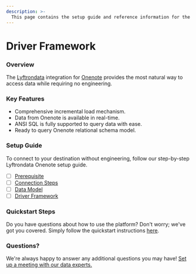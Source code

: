 ```yaml
---
description: >-
  This page contains the setup guide and reference information for the Onenote source connector.
---
```


# Driver Framework

### Overview

The [Lyftrondata](https://www.lyftrondata.com/) integration for [Onenote](None) provides the most natural way to access data while requiring no engineering.

### Key Features

* Comprehensive incremental load mechanism.
* Data from Onenote is available in real-time.&#x20;
* ANSI SQL is fully supported to query data with ease.
* Ready to query Onenote relational schema model.

### Setup Guide

To connect to your destination without engineering, follow our step-by-step Lyftrondata Onenote setup guide.

* [ ] [Prerequisite](../prerequisite.md)
* [ ] [Connection Steps](../connection-steps.md)
* [ ] [Data Model](../data-model/erd.md)
* [ ] [Driver Framework](../driver-framework/)

### Quickstart Steps

Do you have questions about how to use the platform? Don't worry; we've got you covered. Simply follow the quickstart instructions [here](../driver-framework/README.md).

### Questions? <a href="#questions" id="questions"></a>

We're always happy to answer any additional questions you may have! [Set up a meeting with our data experts.](https://www.lyftrondata.com/book-a-meeting/)


